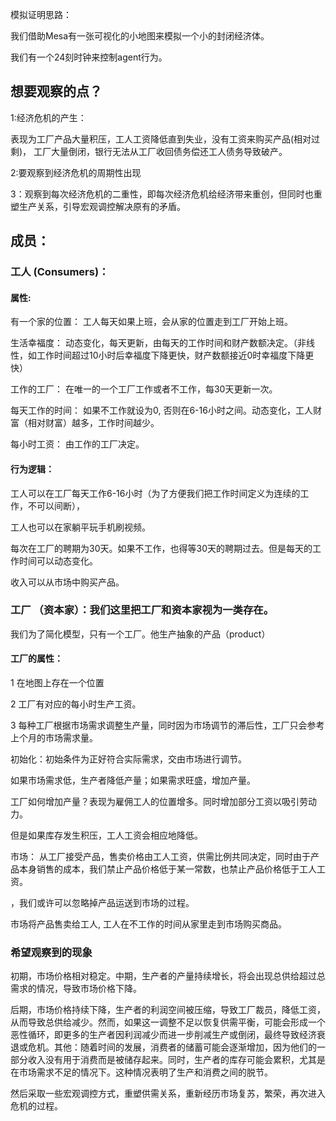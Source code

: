 模拟证明思路：

我们借助Mesa有一张可视化的小地图来模拟一个小的封闭经济体。

我们有一个24刻时钟来控制agent行为。
## 想要观察的点？
1:经济危机的产生：

表现为工厂产品大量积压，工人工资降低直到失业，没有工资来购买产品(相对过剩)，
工厂大量倒闭，银行无法从工厂收回债务偿还工人债务导致破产。

2:要观察到经济危机的周期性出现

3：观察到每次经济危机的二重性，即每次经济危机给经济带来重创，但同时也重塑生产关系，引导宏观调控解决原有的矛盾。

## 成员：
### 工人 (Consumers)：

#### 属性:

有一个家的位置： 工人每天如果上班，会从家的位置走到工厂开始上班。


生活幸福度： 动态变化，每天更新，由每天的工作时间和财产数额决定。（非线性，如工作时间超过10小时后幸福度下降更快，财产数额接近0时幸福度下降更快）


工作的工厂： 在唯一的一个工厂工作或者不工作，每30天更新一次。

每天工作的时间： 如果不工作就设为0, 否则在6-16小时之间。动态变化，工人财富（相对财富）越多，工作时间越少。

每小时工资： 由工作的工厂决定。


#### 行为逻辑：

工人可以在工厂每天工作6-16小时（为了方便我们把工作时间定义为连续的工作，不可以间断），

工人也可以在家躺平玩手机刷视频。

每次在工厂的聘期为30天。如果不工作，也得等30天的聘期过去。但是每天的工作时间可以动态变化。


收入可以从市场中购买产品。


### 工厂 （资本家）：我们这里把工厂和资本家视为一类存在。

我们为了简化模型，只有一个工厂。他生产抽象的产品（product）

#### 工厂的属性：

1 在地图上存在一个位置

2 工厂有对应的每小时生产工资。

3 每种工厂根据市场需求调整生产量，同时因为市场调节的滞后性，工厂只会参考上个月的市场需求量。

初始化：初始条件为正好符合实际需求，交由市场进行调节。

如果市场需求低，生产者降低产量；如果需求旺盛，增加产量。

工厂如何增加产量？表现为雇佣工人的位置增多。同时增加部分工资以吸引劳动力。

但是如果库存发生积压，工人工资会相应地降低。



市场： 从工厂接受产品，售卖价格由工人工资，供需比例共同决定，同时由于产品本身销售的成本，我们禁止产品价格低于某一常数，也禁止产品价格低于工人工资。 

，我们或许可以忽略掉产品运送到市场的过程。 

市场将产品售卖给工人, 工人在不工作的时间从家里走到市场购买商品。


### 希望观察到的现象
初期，市场价格相对稳定。中期，生产者的产量持续增长，将会出现总供给超过总需求的情况，导致市场价格下降。

后期，市场价格持续下降，生产者的利润空间被压缩，导致工厂裁员，降低工资，从而导致总供给减少。然而，如果这一调整不足以恢复供需平衡，可能会形成一个恶性循环，即更多的生产者因利润减少而进一步削减生产或倒闭，最终导致经济衰退或危机。其他：随着时间的发展，消费者的储蓄可能会逐渐增加，因为他们的一部分收入没有用于消费而是被储存起来。同时，生产者的库存可能会累积，尤其是在市场需求不足的情况下。这种情况表明了生产和消费之间的脱节。

然后采取一些宏观调控方式，重塑供需关系，重新经历市场复苏，繁荣，再次进入危机的过程。
